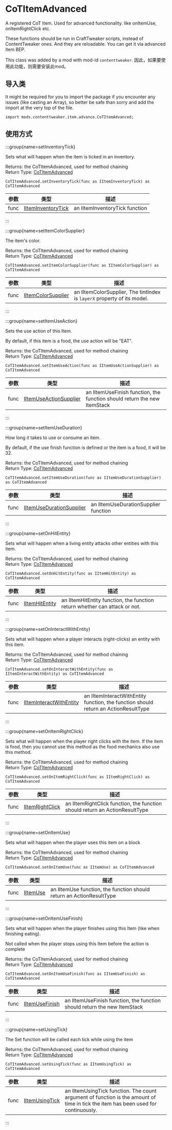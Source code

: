 # CoTItemAdvanced

A registered CoT Item. Used for advanced functionality. like onItemUse, onItemRightClick etc.

 These functions should be run in CraftTweaker scripts, instead of ContentTweaker ones. And they are reloadable. You can get it via advanced item BEP.

This class was added by a mod with mod-id `contenttweaker`. 因此，如果要使用此功能，则需要安装此mod。

## 导入类

It might be required for you to import the package if you encounter any issues (like casting an Array), so better be safe than sorry and add the import at the very top of the file.
```zenscript
import mods.contenttweaker.item.advance.CoTItemAdvanced;
```


## 使用方式

:::group{name=setInventoryTick}

Sets what will happen when the item is ticked in an inventory.

Returns: the CoTItemAdvanced, used for method chaining  
Return Type: [CoTItemAdvanced](/mods/contenttweaker/API/item/advance/CoTItemAdvanced)

```zenscript
CoTItemAdvanced.setInventoryTick(func as IItemInventoryTick) as CoTItemAdvanced
```

| 参数   | 类型                                                                          | 描述                             |
| ---- | --------------------------------------------------------------------------- | ------------------------------ |
| func | [IItemInventoryTick](/mods/contenttweaker/API/functions/IItemInventoryTick) | an IItemInventoryTick function |


:::

:::group{name=setItemColorSupplier}

The item's color.

Returns: the CoTItemAdvanced, used for method chaining  
Return Type: [CoTItemAdvanced](/mods/contenttweaker/API/item/advance/CoTItemAdvanced)

```zenscript
CoTItemAdvanced.setItemColorSupplier(func as IItemColorSupplier) as CoTItemAdvanced
```

| 参数   | 类型                                                                          | 描述                                                                      |
| ---- | --------------------------------------------------------------------------- | ----------------------------------------------------------------------- |
| func | [IItemColorSupplier](/mods/contenttweaker/API/functions/IItemColorSupplier) | an IItemColorSupplier, The tintIndex is `layerX` property of its model. |


:::

:::group{name=setItemUseAction}

Sets the use action of this Item.

 By default, if this item is a food, the use action will be "EAT".

Returns: the CoTItemAdvanced, used for method chaining  
Return Type: [CoTItemAdvanced](/mods/contenttweaker/API/item/advance/CoTItemAdvanced)

```zenscript
CoTItemAdvanced.setItemUseAction(func as IItemUseActionSupplier) as CoTItemAdvanced
```

| 参数   | 类型                                                                                  | 描述                                                                       |
| ---- | ----------------------------------------------------------------------------------- | ------------------------------------------------------------------------ |
| func | [IItemUseActionSupplier](/mods/contenttweaker/API/functions/IItemUseActionSupplier) | an IItemUseFinish function, the function should return the new ItemStack |


:::

:::group{name=setItemUseDuration}

How long it takes to use or consume an item.

 By default, if the use finish function is defined or the item is a food, it will be 32.

Returns: the CoTItemAdvanced, used for method chaining  
Return Type: [CoTItemAdvanced](/mods/contenttweaker/API/item/advance/CoTItemAdvanced)

```zenscript
CoTItemAdvanced.setItemUseDuration(func as IItemUseDurationSupplier) as CoTItemAdvanced
```

| 参数   | 类型                                                                                      | 描述                                   |
| ---- | --------------------------------------------------------------------------------------- | ------------------------------------ |
| func | [IItemUseDurationSupplier](/mods/contenttweaker/API/functions/IItemUseDurationSupplier) | an IItemUseDurationSupplier function |


:::

:::group{name=setOnHitEntity}

Sets what will happen when a living entity attacks other entities with this item.

Returns: the CoTItemAdvanced, used for method chaining  
Return Type: [CoTItemAdvanced](/mods/contenttweaker/API/item/advance/CoTItemAdvanced)

```zenscript
CoTItemAdvanced.setOnHitEntity(func as IItemHitEntity) as CoTItemAdvanced
```

| 参数   | 类型                                                                  | 描述                                                                         |
| ---- | ------------------------------------------------------------------- | -------------------------------------------------------------------------- |
| func | [IItemHitEntity](/mods/contenttweaker/API/functions/IItemHitEntity) | an IItemHitEntity function, the function return whether can attack or not. |


:::

:::group{name=setOnInteractWithEntity}

Sets what will happen when a player interacts (right-clicks) an entity with this item.

Returns: the CoTItemAdvanced, used for method chaining  
Return Type: [CoTItemAdvanced](/mods/contenttweaker/API/item/advance/CoTItemAdvanced)

```zenscript
CoTItemAdvanced.setOnInteractWithEntity(func as IItemInteractWithEntity) as CoTItemAdvanced
```

| 参数   | 类型                                                                                    | 描述                                                                                  |
| ---- | ------------------------------------------------------------------------------------- | ----------------------------------------------------------------------------------- |
| func | [IItemInteractWithEntity](/mods/contenttweaker/API/functions/IItemInteractWithEntity) | an IItemInteractWithEntity function, the function should return an ActionResultType |


:::

:::group{name=setOnItemRightClick}

Sets what will happen when the player right clicks with the item. If the item is food, then you cannot use this method as the food mechanics also use this method.

Returns: the CoTItemAdvanced, used for method chaining  
Return Type: [CoTItemAdvanced](/mods/contenttweaker/API/item/advance/CoTItemAdvanced)

```zenscript
CoTItemAdvanced.setOnItemRightClick(func as IItemRightClick) as CoTItemAdvanced
```

| 参数   | 类型                                                                    | 描述                                                                          |
| ---- | --------------------------------------------------------------------- | --------------------------------------------------------------------------- |
| func | [IItemRightClick](/mods/contenttweaker/API/functions/IItemRightClick) | an IItemRightClick function, the function should return an ActionResultType |


:::

:::group{name=setOnItemUse}

Sets what will happen when the player uses this item on a block

Returns: the CoTItemAdvanced, used for method chaining  
Return Type: [CoTItemAdvanced](/mods/contenttweaker/API/item/advance/CoTItemAdvanced)

```zenscript
CoTItemAdvanced.setOnItemUse(func as IItemUse) as CoTItemAdvanced
```

| 参数   | 类型                                                      | 描述                                                                   |
| ---- | ------------------------------------------------------- | -------------------------------------------------------------------- |
| func | [IItemUse](/mods/contenttweaker/API/functions/IItemUse) | an IItemUse function, the function should return an ActionResultType |


:::

:::group{name=setOnItemUseFinish}

Sets what will happen when the player finishes using this Item (like when finishing eating).

 Not called when the player stops using this Item before the action is complete

Returns: the CoTItemAdvanced, used for method chaining  
Return Type: [CoTItemAdvanced](/mods/contenttweaker/API/item/advance/CoTItemAdvanced)

```zenscript
CoTItemAdvanced.setOnItemUseFinish(func as IItemUseFinish) as CoTItemAdvanced
```

| 参数   | 类型                                                                  | 描述                                                                       |
| ---- | ------------------------------------------------------------------- | ------------------------------------------------------------------------ |
| func | [IItemUseFinish](/mods/contenttweaker/API/functions/IItemUseFinish) | an IItemUseFinish function, the function should return the new ItemStack |


:::

:::group{name=setUsingTick}

The Set function will be called each tick while using the item

Returns: the CoTItemAdvanced, used for method chaining  
Return Type: [CoTItemAdvanced](/mods/contenttweaker/API/item/advance/CoTItemAdvanced)

```zenscript
CoTItemAdvanced.setUsingTick(func as IItemUsingTick) as CoTItemAdvanced
```

| 参数   | 类型                                                                  | 描述                                                                                                                                |
| ---- | ------------------------------------------------------------------- | --------------------------------------------------------------------------------------------------------------------------------- |
| func | [IItemUsingTick](/mods/contenttweaker/API/functions/IItemUsingTick) | an IItemUsingTick function. The count argument of function is the amount of time in tick the item has been used for continuously. |


:::


